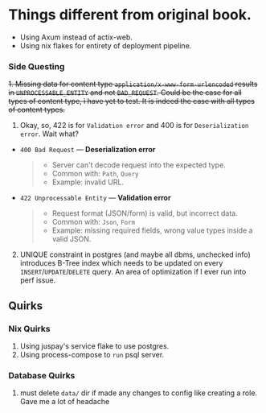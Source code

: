 # Things different from original book.
- Using Axum instead of actix-web.
- Using nix flakes for entirety of deployment pipeline.

### Side Questing

~~1. Missing data ~~for content type `application/x-www-form-urlencoded`~~ results in `UNPROCESSABLE_ENTITY` and not `BAD_REQUEST`. ~~Could be the case for all types of content type, i have yet to test.~~ It is indeed the case with all types of content types.~~
1. Okay, so, 422 is for `Validation error` and 400 is for `Deserialization error`. Wait what?

+ `400 Bad Request` — **Deserialization error**
  >- Server can't decode request into the expected type.
  >- Common with: `Path`, `Query`
  >- Example: invalid URL.

+ `422 Unprocessable Entity` — **Validation error**
  >- Request format (JSON/form) is valid, but incorrect data.
  >- Common with: `Json`, `Form`
  >- Example: missing required fields, wrong value types inside a valid JSON.

2. UNIQUE constraint in postgres (and maybe all dbms, unchecked info) introduces B-Tree index which needs to be updated on every `INSERT`/`UPDATE`/`DELETE` query. An area of optimization if I ever run into perf issue. 


## Quirks

### Nix Quirks
1. Using juspay's service flake to use postgres.
2. Using process-compose to `run` psql server.

### Database Quirks
1. must delete `data/` dir if made any changes to config like creating a role. Gave me a lot of headache
